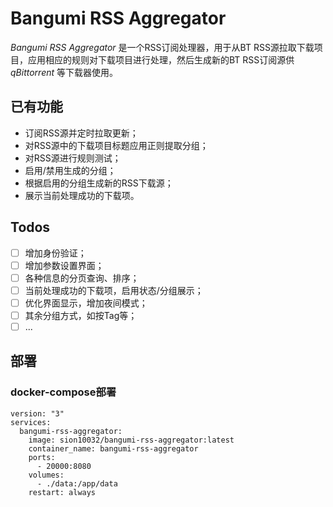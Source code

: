 # Bangumi RSS Aggregator

*Bangumi RSS Aggregator* 是一个RSS订阅处理器，用于从BT RSS源拉取下载项目，应用相应的规则对下载项目进行处理，然后生成新的BT RSS订阅源供 *qBittorrent* 等下载器使用。

## 已有功能

* 订阅RSS源并定时拉取更新；
* 对RSS源中的下载项目标题应用正则提取分组；
* 对RSS源进行规则测试；
* 启用/禁用生成的分组；
* 根据启用的分组生成新的RSS下载源；
* 展示当前处理成功的下载项。

## Todos

* [ ] 增加身份验证；
* [ ] 增加参数设置界面；
* [ ] 各种信息的分页查询、排序；
* [ ] 当前处理成功的下载项，启用状态/分组展示；
* [ ] 优化界面显示，增加夜间模式；
* [ ] 其余分组方式，如按Tag等；
* [ ] ...

## 部署

### docker-compose部署

```docker
version: "3"
services:
  bangumi-rss-aggregator:
    image: sion10032/bangumi-rss-aggregator:latest
    container_name: bangumi-rss-aggregator
    ports:
      - 20000:8080
    volumes:
      - ./data:/app/data
    restart: always
```

